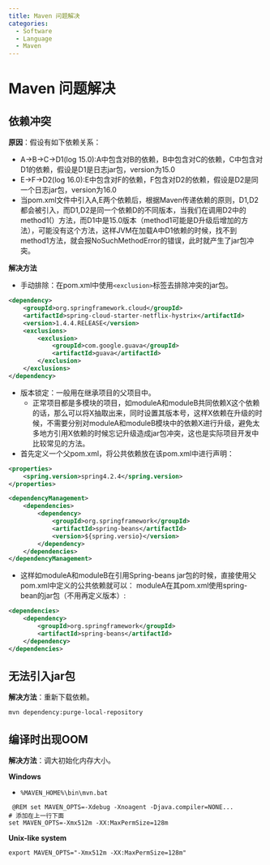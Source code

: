 ```yaml
---
title: Maven 问题解决
categories:
  - Software
  - Language
  - Maven
---
```

# Maven 问题解决

## 依赖冲突

**原因**：假设有如下依赖关系：

- A->B->C->D1(log 15.0):A中包含对B的依赖，B中包含对C的依赖，C中包含对D1的依赖，假设是D1是日志jar包，version为15.0
- E->F->D2(log 16.0):E中包含对F的依赖，F包含对D2的依赖，假设是D2是同一个日志jar包，version为16.0
- 当pom.xml文件中引入A,E两个依赖后，根据Maven传递依赖的原则，D1,D2都会被引入，而D1,D2是同一个依赖D的不同版本，当我们在调用D2中的method1(）方法，而D1中是15.0版本（method1可能是D升级后增加的方法），可能没有这个方法，这样JVM在加载A中D1依赖的时候，找不到method1方法，就会报NoSuchMethodError的错误，此时就产生了jar包冲突。

**解决方法**

- 手动排除：在pom.xml中使用`<exclusion>`标签去排除冲突的jar包。

```xml
<dependency>
    <groupId>org.springframework.cloud</groupId>
    <artifactId>spring-cloud-starter-netflix-hystrix</artifactId>
    <version>1.4.4.RELEASE</version>
    <exclusions>
        <exclusion>
            <groupId>com.google.guava</groupId>
            <artifactId>guava</artifactId>
        </exclusion>
    </exclusions>
</dependency>
```

- 版本锁定：一般用在继承项目的父项目中。
    - 正常项目都是多模块的项目，如moduleA和moduleB共同依赖X这个依赖的话，那么可以将X抽取出来，同时设置其版本号，这样X依赖在升级的时候，不需要分别对moduleA和moduleB模块中的依赖X进行升级，避免太多地方引用X依赖的时候忘记升级造成jar包冲突，这也是实际项目开发中比较常见的方法。
- 首先定义一个父pom.xml，将公共依赖放在该pom.xml中进行声明：

```xml
<properties>
    <spring.version>spring4.2.4</spring.version>
</properties>

<dependencyManagement>
    <dependencies>
        <dependency>
            <groupId>org.springframework</groupId>
            <artifactId>spring-beans</artifactId>
            <version>${spring.versio}</version>
        </dependency>
    </dependencies>
</dependencyManagement>
```

- 这样如moduleA和moduleB在引用Spring-beans jar包的时候，直接使用父pom.xml中定义的公共依赖就可以：
    moduleA在其pom.xml使用spring-bean的jar包（不用再定义版本）:

```xml
<dependencies>
    <dependency>
        <groupId>org.springframework</groupId>
        <artifactId>spring-beans</artifactId>
    </dependency>
</dependencies>
```

## 无法引入jar包

**解决方法**：重新下载依赖。

```shell
mvn dependency:purge-local-repository
```

## 编译时出现OOM

**解决方法**：调大初始化内存大小。

**Windows**

- `%MAVEN_HOME%\bin\mvn.bat`

```properties
 @REM set MAVEN_OPTS=-Xdebug -Xnoagent -Djava.compiler=NONE...
# 添加在上一行下面
set MAVEN_OPTS=-Xmx512m -XX:MaxPermSize=128m
```

**Unix-like system**

```shell
export MAVEN_OPTS="-Xmx512m -XX:MaxPermSize=128m"
```
